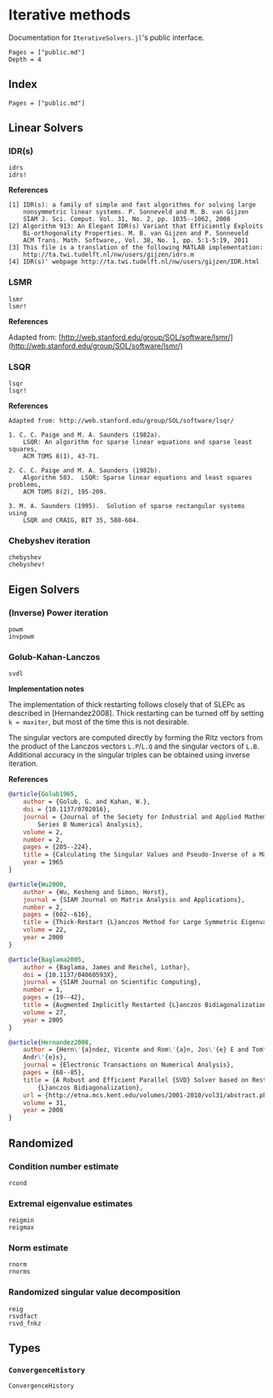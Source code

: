 # Iterative methods

Documentation for `IterativeSolvers.jl`'s public interface.

```@contents
Pages = ["public.md"]
Depth = 4
```

## Index

```@index
Pages = ["public.md"]
```

## Linear Solvers

### IDR(s)

```@docs
idrs
idrs!
```
**References**

```
[1] IDR(s): a family of simple and fast algorithms for solving large
    nonsymmetric linear systems. P. Sonneveld and M. B. van Gijzen
    SIAM J. Sci. Comput. Vol. 31, No. 2, pp. 1035--1062, 2008
[2] Algorithm 913: An Elegant IDR(s) Variant that Efficiently Exploits
    Bi-orthogonality Properties. M. B. van Gijzen and P. Sonneveld
    ACM Trans. Math. Software,, Vol. 38, No. 1, pp. 5:1-5:19, 2011
[3] This file is a translation of the following MATLAB implementation:
    http://ta.twi.tudelft.nl/nw/users/gijzen/idrs.m
[4] IDR(s)' webpage http://ta.twi.tudelft.nl/nw/users/gijzen/IDR.html
```

### LSMR

```@docs
lsmr
lsmr!
```

**References**

Adapted from: [http://web.stanford.edu/group/SOL/software/lsmr/](http://web.stanford.edu/group/SOL/software/lsmr/)

### LSQR

```@docs
lsqr
lsqr!
```

**References**

```
Adapted from: http://web.stanford.edu/group/SOL/software/lsqr/

1. C. C. Paige and M. A. Saunders (1982a).
    LSQR: An algorithm for sparse linear equations and sparse least squares,
    ACM TOMS 8(1), 43-71.

2. C. C. Paige and M. A. Saunders (1982b).
    Algorithm 583.  LSQR: Sparse linear equations and least squares problems,
    ACM TOMS 8(2), 195-209.

3. M. A. Saunders (1995).  Solution of sparse rectangular systems using
    LSQR and CRAIG, BIT 35, 588-604.
```

### Chebyshev iteration

```@docs
chebyshev
chebyshev!
```

## Eigen Solvers

### (Inverse) Power iteration

```@docs
powm
invpowm
```

### Golub-Kahan-Lanczos

```@docs
svdl
```

**Implementation notes**

The implementation of thick restarting follows closely that of SLEPc as
described in [Hernandez2008]. Thick restarting can be turned off by setting `k
= maxiter`, but most of the time this is not desirable.

The singular vectors are computed directly by forming the Ritz vectors from the
product of the Lanczos vectors `L.P`/`L.Q` and the singular vectors of `L.B`.
Additional accuracy in the singular triples can be obtained using inverse
iteration.

**References**

```bibtex
@article{Golub1965,
    author = {Golub, G. and Kahan, W.},
    doi = {10.1137/0702016},
    journal = {Journal of the Society for Industrial and Applied Mathematics
        Series B Numerical Analysis},
    volume = 2,
    number = 2,
    pages = {205--224},
    title = {Calculating the Singular Values and Pseudo-Inverse of a Matrix},
    year = 1965
}

@article{Wu2000,
    author = {Wu, Kesheng and Simon, Horst},
    journal = {SIAM Journal on Matrix Analysis and Applications},
    number = 2,
    pages = {602--616},
    title = {Thick-Restart {L}anczos Method for Large Symmetric Eigenvalue Problems},
    volume = 22,
    year = 2000
}

@article{Baglama2005,
    author = {Baglama, James and Reichel, Lothar},
    doi = {10.1137/04060593X},
    journal = {SIAM Journal on Scientific Computing},
    number = 1,
    pages = {19--42},
    title = {Augmented Implicitly Restarted {L}anczos Bidiagonalization Methods},
    volume = 27,
    year = 2005
}

@article{Hernandez2008,
    author = {Hern\'{a}ndez, Vicente and Rom\'{a}n, Jos\'{e} E and Tom\'{a}s,
    Andr\'{e}s},
    journal = {Electronic Transactions on Numerical Analysis},
    pages = {68--85},
    title = {A Robust and Efficient Parallel {SVD} Solver based on Restarted
        {L}anczos Bidiagonalization},
    url = {http://etna.mcs.kent.edu/volumes/2001-2010/vol31/abstract.php?vol=31\&pages=68-85},
    volume = 31,
    year = 2008
}
```


## Randomized

### Condition number estimate

```@docs
rcond
```

### Extremal eigenvalue estimates

```@docs
reigmin
reigmax
```

### Norm estimate

```@docs
rnorm
rnorms
```

### Randomized singular value decomposition

```@docs
reig
rsvdfact
rsvd_fnkz
```

## Types

### `ConvergenceHistory`

```@docs
ConvergenceHistory
```
